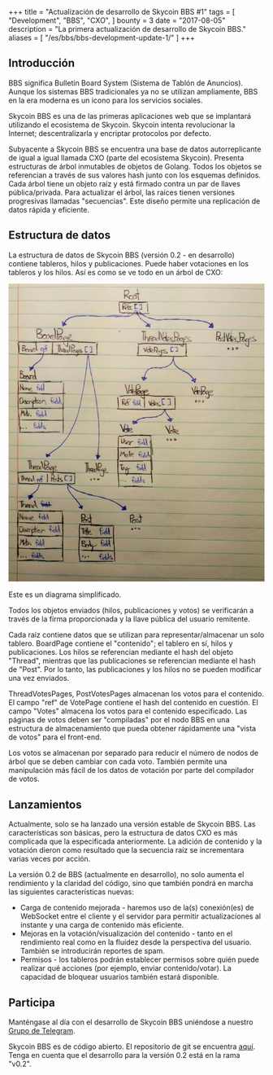 +++
title = "Actualización de desarrollo de Skycoin BBS #1"
tags = [
    "Development",
    "BBS",
    "CXO",
]
bounty = 3
date = "2017-08-05"
description = "La primera actualización de desarrollo de Skycoin BBS."
aliases = [
	"/es/bbs/bbs-development-update-1/"
]
+++

## Introducción

BBS significa Bulletin Board System (Sistema de Tablón de Anuncios).
Aunque los sistemas BBS tradicionales ya no se utilizan ampliamente,
BBS en la era moderna es un icono para los servicios sociales.

Skycoin BBS es una de las primeras aplicaciones web que se implantará utilizando el ecosistema de Skycoin.
Skycoin intenta revolucionar la Internet; descentralizarla y encriptar protocolos por defecto.

Subyacente a Skycoin BBS se encuentra una base de datos autorreplicante de igual a igual
llamada CXO (parte del ecosistema Skycoin). Presenta estructuras de árbol inmutables
de objetos de Golang. Todos los objetos se referencian a través de sus valores hash
junto con los esquemas definidos. Cada árbol tiene un objeto raíz y está firmado
contra un par de llaves pública/privada. Para actualizar el árbol, las raíces tienen
versiones progresivas llamadas "secuencias". Este diseño permite una replicación de
datos rápida y eficiente.

## Estructura de datos

La estructura de datos de Skycoin BBS (versión 0.2 - en desarrollo) contiene tableros,
hilos y publicaciones. Puede haber votaciones en los tableros y los hilos. Así es
como se ve todo en un árbol de CXO:

![](https://raw.githubusercontent.com/skycoin/bbs/v0.2/doc/cxo_data_structure.jpg)

Este es un diagrama simplificado.

Todos los objetos enviados (hilos, publicaciones y votos)
se verificarán a través de la firma proporcionada y la llave pública del usuario remitente.

Cada raíz contiene datos que se utilizan para representar/almacenar un solo tablero.
BoardPage contiene el "contenido"; el tablero en sí, hilos y publicaciones. Los hilos
se referencian mediante el hash del objeto "Thread", mientras que las publicaciones se
referencian mediante el hash de "Post". Por lo tanto, las publicaciones y los hilos no
se pueden modificar una vez enviados.

ThreadVotesPages, PostVotesPages almacenan los votos para el contenido.
El campo "ref" de VotePage contiene el hash del contenido en cuestión.
El campo "Votes" almacena los votos para el contenido especificado.
Las páginas de votos deben ser "compiladas" por el nodo BBS en una estructura
de almacenamiento que pueda obtener rápidamente una "vista de votos" para el front-end.

Los votos se almacenan por separado para reducir el número de nodos de
árbol que se deben cambiar con cada voto. También permite una manipulación
más fácil de los datos de votación por parte del compilador de votos.

## Lanzamientos

Actualmente, solo se ha lanzado una versión estable de Skycoin BBS.
Las características son básicas, pero la estructura de datos CXO es
más complicada que la especificada anteriormente. La adición de contenido
y la votación dieron como resultado que la secuencia raíz se incrementara
varias veces por acción.

La versión 0.2 de BBS (actualmente en desarrollo), no solo aumenta el
rendimiento y la claridad del código, sino que también pondrá en marcha
las siguientes características nuevas:

* Carga de contenido mejorada - haremos uso de la(s) conexión(es)
de WebSocket entre el cliente y el servidor para permitir actualizaciones
al instante y una carga de contenido más eficiente.
* Mejoras en la votación/visualización del contenido - tanto en el
rendimiento real como en la fluidez desde la perspectiva del usuario.
También se introducirán reportes de spam.
* Permisos - los tableros podrán establecer permisos sobre quién puede
realizar qué acciones (por ejemplo, enviar contenido/votar). La capacidad de bloquear usuarios también estará disponible.

## Participa

Manténgase al día con el desarrollo de Skycoin BBS uniéndose a nuestro [Grupo de Telegram](https://t.me/skycoinbbs).

Skycoin BBS es de código abierto. El repositorio de git se encuentra
[aquí](https://github.com/skycoin/bbs). Tenga en cuenta que el desarrollo para la versión 0.2 está en la rama "v0.2".


